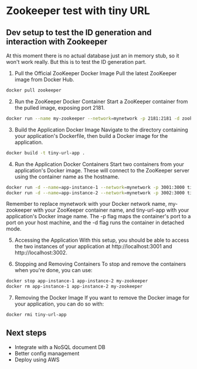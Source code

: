 # Zookeeper test with tiny URL

## Dev setup to test the ID generation and interaction with Zookeeper

At this moment there is no actual database just an in memory stub, so it won't work really. But this is to test the ID generation part.

1. Pull the Official ZooKeeper Docker Image
Pull the latest ZooKeeper image from Docker Hub.

```bash
docker pull zookeeper
```

2. Run the ZooKeeper Docker Container
Start a ZooKeeper container from the pulled image, exposing port 2181.

```bash
docker run --name my-zookeeper --network=mynetwork -p 2181:2181 -d zookeeper
```

3. Build the Application Docker Image
Navigate to the directory containing your application's Dockerfile, then build a Docker image for the application.

```bash
docker build -t tiny-url-app .
```

4. Run the Application Docker Containers
Start two containers from your application's Docker image. These will connect to the ZooKeeper server using the container name as the hostname.

```bash
docker run -d --name=app-instance-1 --network=mynetwork -p 3001:3000 tiny-url-app
docker run -d --name=app-instance-2 --network=mynetwork -p 3002:3000 tiny-url-app
```

Remember to replace mynetwork with your Docker network name, my-zookeeper with your ZooKeeper container name, and tiny-url-app with your application's Docker image name. The -p flag maps the container's port to a port on your host machine, and the -d flag runs the container in detached mode.

5. Accessing the Application
With this setup, you should be able to access the two instances of your application at http://localhost:3001 and http://localhost:3002.

6. Stopping and Removing Containers
To stop and remove the containers when you're done, you can use:

```bash
docker stop app-instance-1 app-instance-2 my-zookeeper
docker rm app-instance-1 app-instance-2 my-zookeeper
```

7. Removing the Docker Image
If you want to remove the Docker image for your application, you can do so with:

```bash
docker rmi tiny-url-app
```

## Next steps

- Integrate with a NoSQL document DB
- Better config management
- Deploy using AWS
